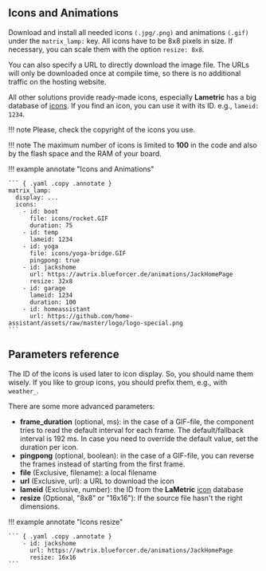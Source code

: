## Icons and Animations

Download and install all needed icons `(.jpg/.png)` and animations `(.gif)` under the `matrix_lamp:` key. All icons have to be 8x8 pixels in size. If necessary, you can scale them with the option `resize: 8x8`.

You can also specify a URL to directly download the image file. The URLs will only be downloaded once at compile time, so there is no additional traffic on the hosting website.

All other solutions provide ready-made icons, especially **Lametric** has a big database of [icons](https://developer.lametric.com/icons). If you find an icon, you can use it with its ID. e.g., `lameid: 1234`.

!!! note
    Please, check the copyright of the icons you use. 

!!! note
    The maximum number of icons is limited to **100** in the code and also by the flash space and the RAM of your board.

!!! example annotate "Icons and Animations"

    ``` { .yaml .copy .annotate }
    matrix_lamp:
      display: ...
      icons: 
        - id: boot 
          file: icons/rocket.GIF
          duration: 75     
        - id: temp 
          lameid: 1234
        - id: yoga
          file: icons/yoga-bridge.GIF
          pingpong: true
        - id: jackshome
          url: https://awtrix.blueforcer.de/animations/JackHomePage
          resize: 32x8
        - id: garage
          lameid: 1234
          duration: 100
        - id: homeassistant
          url: https://github.com/home-assistant/assets/raw/master/logo/logo-special.png      
    ```

## Parameters reference

The ID of the icons is used later to icon display. So, you should name them wisely. If you like to group icons, you should prefix them, e.g., with `weather_`.

There are some more advanced parameters:
- **frame_duration** (optional, ms): in the case of a GIF-file, the component tries to read the default interval for each frame. The default/fallback interval is 192 ms. In case you need to override the default value, set the duration per icon.
- **pingpong** (optional, boolean): in the case of a GIF-file, you can reverse the frames instead of starting from the first frame.
- **file** (Exclusive, filename): a local filename
- **url** (Exclusive, url): a URL to download the icon
- **lameid** (Exclusive, number): the ID from the **LaMetric** [icon](https://developer.lametric.com/icons) database
- **resize** (Optional, "8x8" or "16x16"): If the source file hasn't the right dimensions.

!!! example annotate "Icons resize"

    ``` { .yaml .copy .annotate }
        - id: jackshome
          url: https://awtrix.blueforcer.de/animations/JackHomePage
          resize: 16x16
    ```
